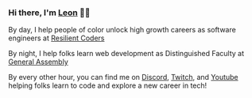 ### Hi there, I'm [Leon](https://leonnoel.com) 👋🏽

By day, I help people of color unlock high growth careers as software engineers at [Resilient Coders](https://resilientcoders.org)

By night, I help folks learn web development as Distinguished Faculty at [General Assembly](https://generalassemb.ly/instructors/leon-noel/2051)

By every other hour, you can find me on [Discord](https://leonnoel.com/discord), [Twitch](https://leonnoel.com/twitch), and [Youtube](https://leonnoel.com/youtube) helping folks learn to code and explore a new career in tech!


<!--
**leonnoel/leonnoel** is a ✨ _special_ ✨ repository because its `README.md` (this file) appears on your GitHub profile.

Here are some ideas to get you started:

- 🔭 I’m currently working on ...
- 🌱 I’m currently learning ...
- 👯 I’m looking to collaborate on ...
- 🤔 I’m looking for help with ...
- 💬 Ask me about ...
- 📫 How to reach me: ...
- 😄 Pronouns: ...
- ⚡ Fun fact: ...
-->
